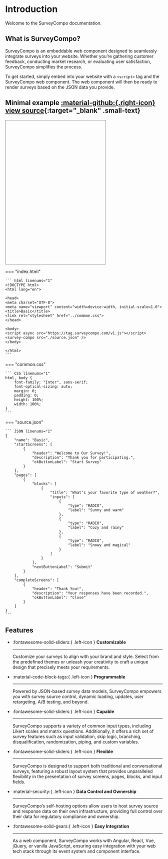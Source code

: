 # Introduction

Welcome to the SurveyCompo documentation.


## What is SurveyCompo?

SurveyCompo is an embeddable web component designed to seamlessly integrate surveys into your website. Whether you’re gathering customer feedback, conducting market research, or evaluating user satisfaction, SurveyCompo simplifies the process.


To get started, simply embed into your website with a `<script>` tag and the SurveyCompo web component. The web component will then be ready to render surveys based on the JSON data you provide.



## Minimal example [:material-github:{.right-icon} view source](https://github.com/SurveyCompo/examples/tree/main/examples/basic){:target="\_blank" .small-text}


<div style="resize: both; border: 1px solid gray; width: 320px; height: 460px">
	<survey-compo
		src="https://surveycompo.github.io/examples/examples/basic/source.json"
	/>
</div>

=== "index.html"

    ``` html linenums="1"
    <!DOCTYPE html>
    <html lang="en">

    <head>
    <meta charset="UTF-8">
    <meta name="viewport" content="width=device-width, initial-scale=1.0">
    <title>Basic</title>
    <link rel="stylesheet" href="../common.css">
    </head>

    <body>
    <script async src="https://tag.surveycompo.com/v1.js"></script>
    <survey-compo src="./source.json" />
    </body>

    </html>
    ```

=== "common.css"

    ``` CSS linenums="1"
    html, body {
        font-family: "Inter", sans-serif;
        font-optical-sizing: auto;
        margin: 0;
        padding: 0;
        height: 100%;
        width: 100%;
    }
    ```

=== "source.json"

    ``` JSON linenums="1"
	{
		"name": "Basic",
		"startScreens": [
			{
				"header": "Welcome to Our Survey!",
				"description": "Thank you for participating.",
				"okButtonLabel": "Start Survey"
			}
		],
		"pages": [
			{
				"blocks": [
					{
						"title": "What’s your favorite type of weather?",
						"inputs": [
							{
								"type": "RADIO",
								"label": "Sunny and warm"
							},
							{
								"type": "RADIO",
								"label": "Cozy and rainy"
							},
							{
								"type": "RADIO",
								"label": "Snowy and magical"
							}
						]
					}
				],
				"nextButtonLabel": "Submit"
			}
		],
		"completeScreens": [
			{
				"header": "Thank You!",
				"description": "Your responses have been recorded.",
				"okButtonLabel": "Close"
			}
		]
	}
  	```

## Features


<div class="grid cards" markdown>

-   :fontawesome-solid-sliders:{ .left-icon } __Customizable__

    ---

    Customize your surveys to align with your brand and style. Select from the predefined themes or unleash your creativity to craft a unique design that precisely meets your requirements.


-   :material-code-block-tags:{ .left-icon } __Programmable__

    ---

    Powered by JSON-based survey data models, SurveyCompo empowers you with survey source control, dynamic loading, updates, user retargeting, A/B testing, and beyond.


-   :fontawesome-solid-sliders:{ .left-icon } __Capable__

    ---

    SurveyCompo supports a variety of common input types, including Likert scales and matrix questions. Additionally, it offers a rich set of survey features such as input validation, skip logic, branching, disqualification, randomization, piping, and custom variables.


-   :fontawesome-solid-sliders:{ .left-icon } __Flexible__

    ---

    SurveyCompo is designed to support both traditional and conversational surveys, featuring a robust layout system that provides unparalleled flexibility in the presentation of survey screens, pages, blocks, and input fields.



-   :material-security:{ .left-icon } __Data Control and Ownership__

    ---

    SurveyCompo’s self-hosting options allow users to host survey source and response data on their own infrastructure, providing full control over their data for regulatory compliance and ownership.

-   :fontawesome-solid-gears:{ .left-icon } __Easy Integration__

    ---

    As a web component, SurveyCompo works with Angular, React, Vue, jQuery, or vanilla JavaScript, ensuring easy integration with your web tech stack through its event system and component interface.

</div>

